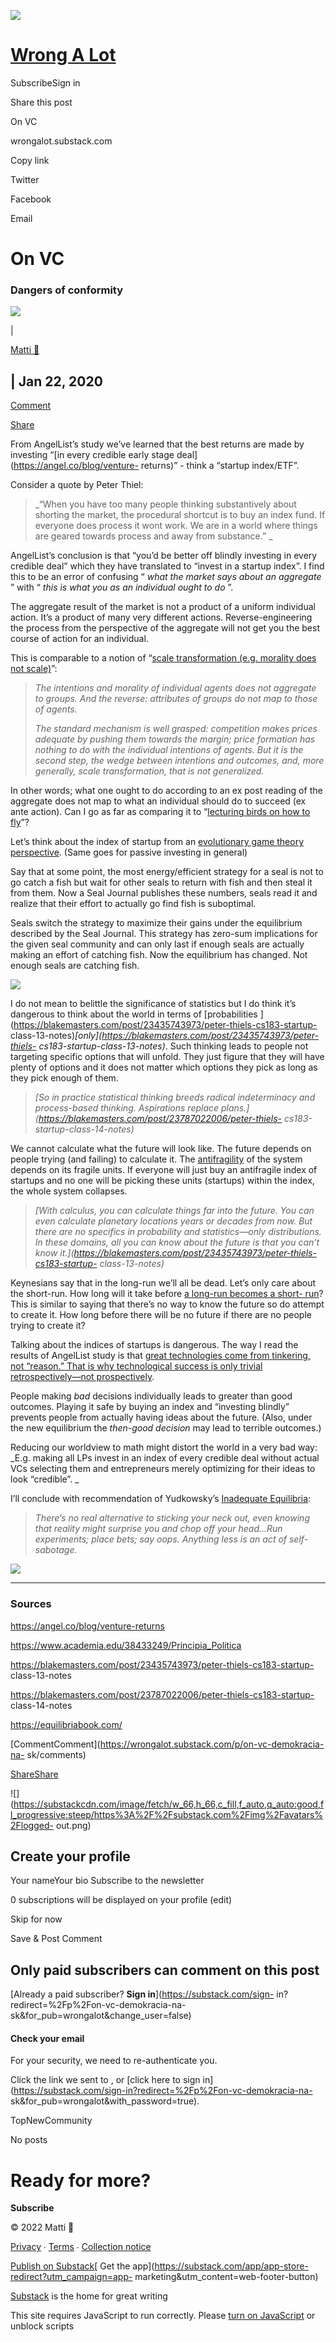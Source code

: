 [![](https://substackcdn.com/image/fetch/w_96,c_limit,f_auto,q_auto:good,fl_progressive:steep/https%3A%2F%2Fbucketeer-e05bbc84-baa3-437e-9518-adb32be77984.s3.amazonaws.com%2Fpublic%2Fimages%2F888d6174-30a2-4f6a-9b86-34d5de531632_256x256.png)](https://wrongalot.substack.com)

# [Wrong A Lot](https://wrongalot.substack.com)

SubscribeSign in

Share this post

On VC

wrongalot.substack.com

Copy link

Twitter

Facebook

Email

# On VC

### Dangers of conformity

[![](https://substackcdn.com/image/fetch/w_90,h_90,c_fill,f_auto,q_auto:good,fl_progressive:steep/https%3A%2F%2Fbucketeer-e05bbc84-baa3-437e-9518-adb32be77984.s3.amazonaws.com%2Fpublic%2Fimages%2F5ebeb7cd-9271-45e8-a345-ec6c8ef731c2_48x48.png)](https://substack.com/profile/2568384-matti-)

|

[Matti 👾](https://substack.com/profile/2568384-matti-)

| Jan 22, 2020  
---  
  
[Comment](https://wrongalot.substack.com/p/on-vc-demokracia-na-sk/comments)

[Share](javascript:void\(0\))  
  
From AngelList’s study we’ve learned that the best returns are made by
investing “[in every credible early stage deal](https://angel.co/blog/venture-
returns)” - think a “startup index/ETF”.

Consider a quote by Peter Thiel:

>  _“When you have too many people thinking substantively about shorting the
> market, the procedural shortcut is to buy an index fund. If everyone does
> process it wont work. We are in a world where things are geared towards
> process and away from substance.”  _

AngelList’s conclusion is that “you’d be better off blindly investing in every
credible deal” which they have translated to “invest in a startup index”. I
find this to be an error of confusing “ _what the market says about an
aggregate_ ” with “ _this is what you as an individual ought to do_ ”.

The aggregate result of the market is not a product of a uniform individual
action. It’s a product of many very different actions. Reverse-engineering the
process from the perspective of the aggregate will not get you the best course
of action for an individual.

This is comparable to a notion of “[scale transformation (e.g. morality does
not scale)](https://www.academia.edu/38433249/Principia_Politica)”:

>  _The intentions and morality of individual agents does not aggregate to
> groups. And the reverse: attributes of groups do not map to those of
> agents._
>
>  _The standard mechanism is well grasped: competition makes prices adequate
> by pushing them towards the margin; price formation has nothing to do with
> the individual intentions of agents. But it is the second step, the wedge
> between intentions and outcomes, and, more generally, scale transformation,
> that is not generalized._

In other words; what one ought to do according to an ex post reading of the
aggregate does not map to what an individual should do to succeed (ex ante
action). Can I go as far as comparing it to “[lecturing birds on how to
fly](https://twitter.com/nntaleb/status/750488970425954304?s=20)”?

Let’s think about the index of startup from an [evolutionary game theory
perspective](https://www.bitcast.fm/DAP982). (Same goes for passive investing
in general)

Say that at some point, the most energy/efficient strategy for a seal is not
to go catch a fish but wait for other seals to return with fish and then steal
it from them. Now a Seal Journal publishes these numbers, seals read it and
realize that their effort to actually go find fish is suboptimal.

Seals switch the strategy to maximize their gains under the equilibrium
described by the Seal Journal. This strategy has zero-sum implications for the
given seal community and can only last if enough seals are actually making an
effort of catching fish. Now the equilibrium has changed. Not enough seals are
catching fish.  

[![](https://substackcdn.com/image/fetch/w_1456,c_limit,f_auto,q_auto:good,fl_progressive:steep/https%3A%2F%2Fbucketeer-e05bbc84-baa3-437e-9518-adb32be77984.s3.amazonaws.com%2Fpublic%2Fimages%2F9b7e9cbc-a86e-40a1-aad0-c74173fb1daf_958x435.gif)](https://substackcdn.com/image/fetch/f_auto,q_auto:good,fl_progressive:steep/https%3A%2F%2Fbucketeer-e05bbc84-baa3-437e-9518-adb32be77984.s3.amazonaws.com%2Fpublic%2Fimages%2F9b7e9cbc-a86e-40a1-aad0-c74173fb1daf_958x435.gif)

I do not mean to belittle the significance of statistics but I do think it’s
dangerous to think about the world in terms of [probabilities
](https://blakemasters.com/post/23435743973/peter-thiels-cs183-startup-
class-13-notes)_[only](https://blakemasters.com/post/23435743973/peter-thiels-
cs183-startup-class-13-notes)_. Such thinking leads to people not targeting
specific options that will unfold. They just figure that they will have plenty
of options and it does not matter which options they pick as long as they pick
enough of them.

>  _[So in practice statistical thinking breeds radical indeterminacy and
> process-based thinking. Aspirations replace
> plans.](https://blakemasters.com/post/23787022006/peter-thiels-
> cs183-startup-class-14-notes)_

We cannot calculate what the future will look like. The future depends on
people trying (and failing) to calculate it. The
[antifragility](https://en.wikipedia.org/wiki/Antifragility) of the system
depends on its fragile units. If everyone will just buy an antifragile index
of startups and no one will be picking these units (startups) within the
index, the whole system collapses.

>  _[With calculus, you can calculate things far into the future. You can even
> calculate planetary locations years or decades from now. But there are no
> specifics in probability and statistics—only distributions. In these
> domains, all you can know about the future is that you can’t know
> it.](https://blakemasters.com/post/23435743973/peter-thiels-cs183-startup-
> class-13-notes)_

Keynesians say that in the long-run we’ll all be dead. Let’s only care about
the short-run. How long will it take before [ a long-run becomes a short-
run](https://www.youtube.com/watch?v=W3byZ5WfTzA)? This is similar to saying
that there’s no way to know the future so do attempt to create it. How long
before there will be no future if there are no people trying to create it?

Talking about the indices of startups is dangerous. The way I read the results
of AngelList study is that [great technologies come from tinkering, not
“reason.” That is why technological success is only trivial
retrospectively—not prospectively](https://www.bitcast.fm/DCU515).

People making _bad_ decisions individually leads to greater than good
outcomes. Playing it safe by buying an index and “investing blindly” prevents
people from actually having ideas about the future. (Also, under the new
equilibrium the _then-good decision_ may lead to terrible outcomes.)

Reducing our worldview to math might distort the world in a very bad way:
_E.g. making all LPs invest in an index of every credible deal without actual
VCs selecting them and entrepreneurs merely optimizing for their ideas to look
“credible”.  _

I’ll conclude with recommendation of Yudkowsky’s [Inadequate
Equilibria](https://equilibriabook.com/):

>  _There’s no real alternative to sticking your neck out, even knowing that
> reality might surprise you and chop off your head...Run experiments; place
> bets; say oops. Anything less is an act of self-sabotage._

[![](https://substackcdn.com/image/fetch/w_1456,c_limit,f_auto,q_auto:good,fl_progressive:steep/https%3A%2F%2Fbucketeer-e05bbc84-baa3-437e-9518-adb32be77984.s3.amazonaws.com%2Fpublic%2Fimages%2Fdc6ed14c-d757-4af6-b530-6e3731ac40d8_480x360.gif)](https://substackcdn.com/image/fetch/f_auto,q_auto:good,fl_progressive:steep/https%3A%2F%2Fbucketeer-e05bbc84-baa3-437e-9518-adb32be77984.s3.amazonaws.com%2Fpublic%2Fimages%2Fdc6ed14c-d757-4af6-b530-6e3731ac40d8_480x360.gif)

* * *

### Sources

https://angel.co/blog/venture-returns

https://www.academia.edu/38433249/Principia_Politica

https://blakemasters.com/post/23435743973/peter-thiels-cs183-startup-
class-13-notes

https://blakemasters.com/post/23787022006/peter-thiels-cs183-startup-
class-14-notes

https://equilibriabook.com/

[CommentComment](https://wrongalot.substack.com/p/on-vc-demokracia-na-
sk/comments)

[ShareShare](javascript:void\(0\))

![](https://substackcdn.com/image/fetch/w_66,h_66,c_fill,f_auto,q_auto:good,fl_progressive:steep/https%3A%2F%2Fsubstack.com%2Fimg%2Favatars%2Flogged-
out.png)

## Create your profile

Your nameYour bio Subscribe to the newsletter

0 subscriptions will be displayed on your profile (edit)

Skip for now

Save & Post Comment

## Only paid subscribers can comment on this post

[Already a paid subscriber? **Sign in**](https://substack.com/sign-
in?redirect=%2Fp%2Fon-vc-demokracia-na-sk&for_pub=wrongalot&change_user=false)

#### Check your email

For your security, we need to re-authenticate you.

Click the link we sent to , or [click here to sign
in](https://substack.com/sign-in?redirect=%2Fp%2Fon-vc-demokracia-na-
sk&for_pub=wrongalot&with_password=true).

TopNewCommunity[](javascript:void\(0\))

No posts

# Ready for more?

 **Subscribe**

© 2022 Matti 👾

[Privacy](https://wrongalot.substack.com/privacy) ∙ [Terms](/tos) ∙
[Collection notice](https://substack.com/ccpa#personal-data-collected)

[ Publish on
Substack](https://substack.com/signup?utm_source=substack&utm_medium=web&utm_content=footer)[
Get the app](https://substack.com/app/app-store-redirect?utm_campaign=app-
marketing&utm_content=web-footer-button)

[Substack](https://substack.com) is the home for great writing

This site requires JavaScript to run correctly. Please [turn on
JavaScript](https://enable-javascript.com/) or unblock scripts

